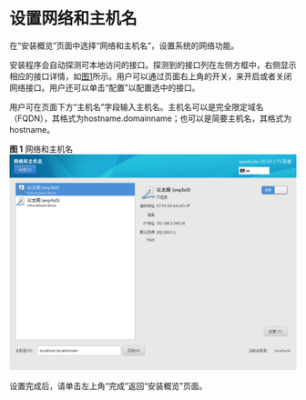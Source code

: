 # 设置网络和主机名<a name="ZH-CN_TOPIC_0229291192"></a>

在“安装概览”页面中选择“网络和主机名”，设置系统的网络功能。

安装程序会自动探测可本地访问的接口。探测到的接口列在左侧方框中，右侧显示相应的接口详情，如[图1](#zh-cn_topic_0186390264_zh-cn_topic_0122145831_fig123700157297)所示。用户可以通过页面右上角的开关，来开启或者关闭网络接口。用户还可以单击“配置”以配置选中的接口。

用户可在页面下方“主机名”字段输入主机名。主机名可以是完全限定域名（FQDN），其格式为hostname.domainname；也可以是简要主机名，其格式为hostname。

**图 1**  网络和主机名<a name="zh-cn_topic_0186390264_zh-cn_topic_0122145831_fig123700157297"></a>  
![](figures/网络和主机名.png "网络和主机名")

设置完成后，请单击左上角“完成”返回“安装概览”页面。


